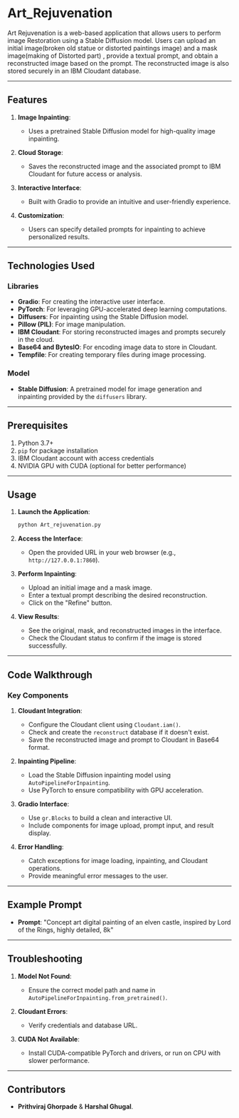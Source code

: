 # Art_Rejuvenation

Art Rejuvenation is a web-based application that allows users to perform image Restoration using a Stable Diffusion model. Users can upload an initial image(broken old statue or distorted paintings image) and a mask image(making of Distorted part) , provide a textual prompt, and obtain a reconstructed image based on the prompt. The reconstructed image is also stored securely in an IBM Cloudant database.

---

## Features

1. **Image Inpainting**:
   - Uses a pretrained Stable Diffusion model for high-quality image inpainting.

2. **Cloud Storage**:
   - Saves the reconstructed image and the associated prompt to IBM Cloudant for future access or analysis.

3. **Interactive Interface**:
   - Built with Gradio to provide an intuitive and user-friendly experience.

4. **Customization**:
   - Users can specify detailed prompts for inpainting to achieve personalized results.

---

## Technologies Used

### Libraries
- **Gradio**: For creating the interactive user interface.
- **PyTorch**: For leveraging GPU-accelerated deep learning computations.
- **Diffusers**: For inpainting using the Stable Diffusion model.
- **Pillow (PIL)**: For image manipulation.
- **IBM Cloudant**: For storing reconstructed images and prompts securely in the cloud.
- **Base64 and BytesIO**: For encoding image data to store in Cloudant.
- **Tempfile**: For creating temporary files during image processing.

### Model
- **Stable Diffusion**: A pretrained model for image generation and inpainting provided by the `diffusers` library.

---

## Prerequisites

1. Python 3.7+
2. `pip` for package installation
3. IBM Cloudant account with access credentials
4. NVIDIA GPU with CUDA (optional for better performance)

---

## Usage

1. **Launch the Application**:
   ```bash
   python Art_rejuvenation.py
   ```

2. **Access the Interface**:
   - Open the provided URL in your web browser (e.g., `http://127.0.0.1:7860`).

3. **Perform Inpainting**:
   - Upload an initial image and a mask image.
   - Enter a textual prompt describing the desired reconstruction.
   - Click on the "Refine" button.

4. **View Results**:
   - See the original, mask, and reconstructed images in the interface.
   - Check the Cloudant status to confirm if the image is stored successfully.

---

## Code Walkthrough

### Key Components

1. **Cloudant Integration**:
   - Configure the Cloudant client using `Cloudant.iam()`.
   - Check and create the `reconstruct` database if it doesn't exist.
   - Save the reconstructed image and prompt to Cloudant in Base64 format.

2. **Inpainting Pipeline**:
   - Load the Stable Diffusion inpainting model using `AutoPipelineForInpainting`.
   - Use PyTorch to ensure compatibility with GPU acceleration.

3. **Gradio Interface**:
   - Use `gr.Blocks` to build a clean and interactive UI.
   - Include components for image upload, prompt input, and result display.

4. **Error Handling**:
   - Catch exceptions for image loading, inpainting, and Cloudant operations.
   - Provide meaningful error messages to the user.

---

## Example Prompt

- **Prompt**: "Concept art digital painting of an elven castle, inspired by Lord of the Rings, highly detailed, 8k"

---

## Troubleshooting

1. **Model Not Found**:
   - Ensure the correct model path and name in `AutoPipelineForInpainting.from_pretrained()`.

2. **Cloudant Errors**:
   - Verify credentials and database URL.

3. **CUDA Not Available**:
   - Install CUDA-compatible PyTorch and drivers, or run on CPU with slower performance.

---

## Contributors

- **Prithviraj Ghorpade** & **Harshal Ghugal**.
